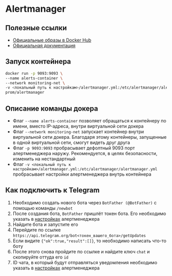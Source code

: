 # Alertmanager

## Полезные ссылки
- [Официальные образы в Docker Hub](https://hub.docker.com/r/prom/alertmanager)
- [Официальная документация](https://prometheus.io/docs/alerting/latest/alertmanager/)


## Запуск контейнера
```bash
docker run -p 9093:9093 \
--name alerts-container \
--network monitoring-net \
-v <локальный путь к настройкам>/alertmanager.yml:/etc/alertmanager/alertmanager.yml \
prom/alertmanager
```

## Описание команды докера
- Флаг `--name alerts-container` позволяет обращаться к контейнеру по имени, вместо IP-адреса, внутри виртуальной сети докера
- Флаг `--network monitoring-net` запускает контейнер внутри виртуальной сети докера. Благодаря этому контейнеры, запущенные в одной виртуальной сети, смогут видеть друг друга
- Флаг `-p 9093:9093` пробрасывает дефолтный 9093 порт алертменеджера наружу. Рекомендуется, в целях безопасности, изменить на нестандартный
- Флаг `-v <локальный путь к настройкам>/alertmanager.yml:/etc/alertmanager/alertmanager.yml` пробрасывает настройки алертменеджера внутрь контейнера

## Как подключить к Telegram
1. Необходимо создать нового бота через `BotFather (@BotFather)` с помощью команды `/newbot`
2. После создания бота, `BotFather` пришлёт токен бота. Его необходимо указать в [настройках](alertmanager.yml#L15) алертменеджера
3. Найдите бота и запустите его
4. Перейдите по ссылке `https://api.telegram.org/bot<токен_вашего_бота>/getUpdates`
5. Если видите `{"ok":true,"result":[]}`, то необходимо написать что-то боту
6. После этого снова пройдите по ссылке и найдите ключ `chat` и скопируйте оттуда его `id`
7. ID чата, в который будут отправляться уведомления необходимо указать в [настройках](alertmanager.yml#L16) алертменеджера